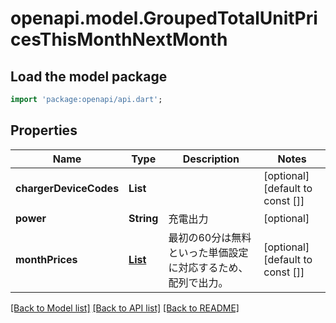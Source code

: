 # openapi.model.GroupedTotalUnitPricesThisMonthNextMonth

## Load the model package
```dart
import 'package:openapi/api.dart';
```

## Properties
Name | Type | Description | Notes
------------ | ------------- | ------------- | -------------
**chargerDeviceCodes** | **List<String>** |  | [optional] [default to const []]
**power** | **String** | 充電出力 | [optional] 
**monthPrices** | [**List<MonthPrice>**](MonthPrice.md) | 最初の60分は無料といった単価設定に対応するため、配列で出力。 | [optional] [default to const []]

[[Back to Model list]](../README.md#documentation-for-models) [[Back to API list]](../README.md#documentation-for-api-endpoints) [[Back to README]](../README.md)


